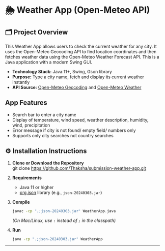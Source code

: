 # **🌦️ Weather App (Open-Meteo API)**

## 🗂️ Project Overview
This Weather App allows users to check the current weather for any city. It uses the Open-Meteo Geocoding API to find location coordinates and then fetches weather data using the Open-Meteo Weather Forecast API. This is a Java application with a modern Swing GUI. 
- **Technology Stack:** Java 11+, Swing, Gson library
- **Purpose:** Type a city name, fetch and display its current weather instantly
- **API Source:** [Open-Meteo Geocoding](https://open-meteo.com/en/docs/geocoding-api) and [Open-Meteo Weather](https://open-meteo.com/en/docs#current)

## App Features

- Search bar to enter a city name
- Display of temperature, wind speed, weather description, humidity, wind, precipitation
- Error message if city is not found/ empty field/ numbers only
- Supports only city searches not country searches

## ⚙️ Installation Instructions

1. **Clone or Download the Repository**  
   git clone https://github.com/Thaksha/submission-weather-app.git
2. **Requirements**
   - Java 11 or higher
   - [org.json](https://github.com/stleary/JSON) library (e.g., `json-20240303.jar`)

3. **Compile**
   ```sh
   javac -cp ".;json-20240303.jar" WeatherApp.java
   ```
   *(On Mac/Linux, use `:` instead of `;` in the classpath)*

4. **Run**
   ```sh
   java -cp ".;json-20240303.jar" WeatherApp
   ```

---

